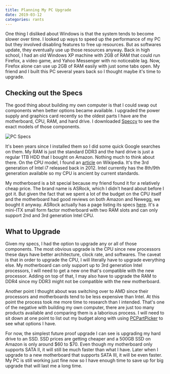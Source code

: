 ```yaml
---
title: Planning My PC Upgrade
date: 2019-03-12
categories: rants
---
```


One thing I disliked about Windows is that the system tends to become slower over time. I looked up ways to speed up the performance of my PC but they involved disabling features to free up resources. But as softwares update, they eventually use up those resources anyway. Back in high school, I had an old Windows XP machine with 2GB of RAM that could run Firefox, a video game, and Yahoo Messenger with no noticeable lag. Now, Firefox alone can use up 2GB of RAM easily with just some tabs open. My friend and I built this PC several years back so I thought maybe it's time to upgrade.

<!--more-->

## Checking out the Specs

The good thing about building my own computer is that I could swap out components when better options became available. I upgraded the power supply and graphics card recently so the oldest parts I have are the motherboard, CPU, RAM, and hard drive. I downloaded [Speccy](https://www.ccleaner.com/speccy) to see the exact models of those components.

![PC Specs](https://i.imgur.com/JHWao2b.jpg)

It's been years since I installed them so I did some quick Google searches on them. My RAM is just the standard DDR3 and the hard drive is just a regular 1TB HDD that I bought on Amazon. Nothing much to think about there. On the CPU model, I found an [article](https://en.wikipedia.org/wiki/List_of_Intel_Core_i7_microprocessors#Ivy_Bridge_microarchitecture_(3rd_generation)) on Wikipedia. It's the 3rd generation of Intel i7 released back in 2012. Intel currently has the 8th/9th generation available so my CPU is ancient by current standards.

My motherboard is a bit special because my friend found it for a relatively cheap price. The brand name is ASRock, which I didn't heard about before I got it. But given the fact that we spent a lot of the budget on the CPU itself and the motherboard had good reviews on both Amazon and Newegg, we bought it anyway. ASRock actually has a page listing its specs [here](https://www.asrock.com/mb/Intel/H61MV-ITX/). It's a mini-ITX small form factor motherboard with two RAM slots and can only support 2nd and 3rd generation Intel CPU.

## What to Upgrade

Given my specs, I had the option to upgrade any or all of those components. The most obvious upgrade is the CPU since new processors these days have better architecture, clock rate, and softwares. The caveat is that in order to upgrade the CPU, I will literally have to upgrade everything else. My motherboard can only support up to 3rd generation Intel processors, I will need to get a new one that's compatible with the new processor. Adding on top of that, I may also have to upgrade the RAM to DDR4 since my DDR3 might not be compatible with the new motherboard.

Another point I thought about was switching over to AMD since their processors and motherboards tend to be less expensive than Intel. At this point the process took me more time to research than I intended. That's one of the negative with building my own computer, there are just too many products available and comparing them is a laborious process. I will need to sit down at one point to list out my budget along with using [PCPartPicker](https://pcpartpicker.com/) to see what options I have.

For now, the simplest future proof upgrade I can see is upgrading my hard drive to an SSD. SSD prices are getting cheaper and a 500GB SSD on Amazon is only around $60 to $70. Even though my motherboard only supports SATA II, it will still be much faster than what I have. Later when I upgrade to a new motherboard that supports SATA III, it will be even faster. My PC is still working just fine now so I have enough time to save up for big upgrade that will last me a long time.
